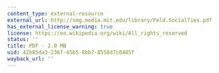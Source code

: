 ```yaml
---
content_type: external-resource
external_url: http://smg.media.mit.edu/library/Feld.SocialTies.pdf
has_external_license_warning: true
license: https://en.wikipedia.org/wiki/All_rights_reserved
status: ''
title: PDF - 2.0 MB
uid: 42b85da3-236f-45b5-8bb7-8558d7c0485f
wayback_url: ''
---
```

